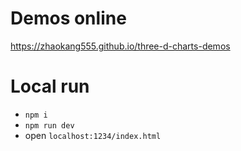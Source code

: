 # Demos online

https://zhaokang555.github.io/three-d-charts-demos

# Local run

- `npm i`
- `npm run dev`
- open `localhost:1234/index.html`